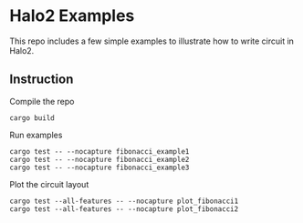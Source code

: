 # Halo2 Examples

This repo includes a few simple examples to illustrate how to write circuit in Halo2.

## Instruction

Compile the repo

```
cargo build
```

Run examples
```
cargo test -- --nocapture fibonacci_example1
cargo test -- --nocapture fibonacci_example2
cargo test -- --nocapture fibonacci_example3
```

Plot the circuit layout
```
cargo test --all-features -- --nocapture plot_fibonacci1
cargo test --all-features -- --nocapture plot_fibonacci2
```
